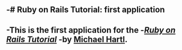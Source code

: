 -# Ruby on Rails Tutorial: first application
-
-This is the first application for the
-[*Ruby on Rails Tutorial*](http://railstutorial.org/)
-by [Michael Hartl](http://michaelhartl.com/).
-
